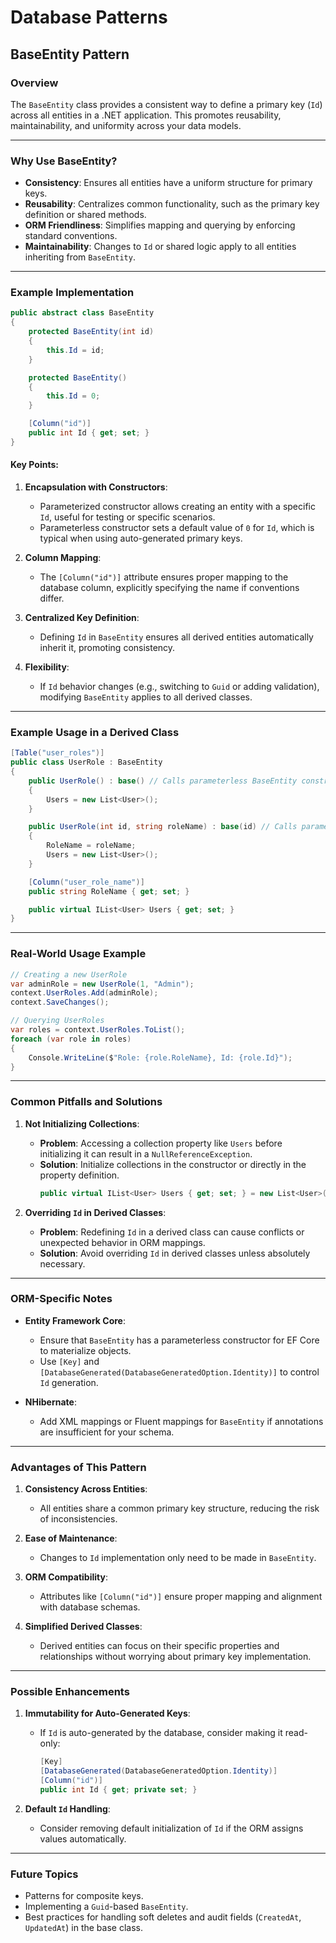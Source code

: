 # Database Patterns

## BaseEntity Pattern

### Overview
The `BaseEntity` class provides a consistent way to define a primary key (`Id`) across all entities in a .NET application. This promotes reusability, maintainability, and uniformity across your data models.

---

### Why Use BaseEntity?
- **Consistency**: Ensures all entities have a uniform structure for primary keys.
- **Reusability**: Centralizes common functionality, such as the primary key definition or shared methods.
- **ORM Friendliness**: Simplifies mapping and querying by enforcing standard conventions.
- **Maintainability**: Changes to `Id` or shared logic apply to all entities inheriting from `BaseEntity`.

---

### Example Implementation
```csharp
public abstract class BaseEntity
{
    protected BaseEntity(int id)
    {
        this.Id = id;
    }

    protected BaseEntity()
    {
        this.Id = 0;
    }

    [Column("id")]
    public int Id { get; set; }
}
```

#### Key Points:
1. **Encapsulation with Constructors**:
   - Parameterized constructor allows creating an entity with a specific `Id`, useful for testing or specific scenarios.
   - Parameterless constructor sets a default value of `0` for `Id`, which is typical when using auto-generated primary keys.

2. **Column Mapping**:
   - The `[Column("id")]` attribute ensures proper mapping to the database column, explicitly specifying the name if conventions differ.

3. **Centralized Key Definition**:
   - Defining `Id` in `BaseEntity` ensures all derived entities automatically inherit it, promoting consistency.

4. **Flexibility**:
   - If `Id` behavior changes (e.g., switching to `Guid` or adding validation), modifying `BaseEntity` applies to all derived classes.

---

### Example Usage in a Derived Class
```csharp
[Table("user_roles")]
public class UserRole : BaseEntity
{
    public UserRole() : base() // Calls parameterless BaseEntity constructor
    {
        Users = new List<User>();
    }

    public UserRole(int id, string roleName) : base(id) // Calls parameterized BaseEntity constructor
    {
        RoleName = roleName;
        Users = new List<User>();
    }

    [Column("user_role_name")]
    public string RoleName { get; set; }

    public virtual IList<User> Users { get; set; }
}
```

---

### Real-World Usage Example
```csharp
// Creating a new UserRole
var adminRole = new UserRole(1, "Admin");
context.UserRoles.Add(adminRole);
context.SaveChanges();

// Querying UserRoles
var roles = context.UserRoles.ToList();
foreach (var role in roles)
{
    Console.WriteLine($"Role: {role.RoleName}, Id: {role.Id}");
}
```

---

### Common Pitfalls and Solutions
1. **Not Initializing Collections**:
   - **Problem**: Accessing a collection property like `Users` before initializing it can result in a `NullReferenceException`.
   - **Solution**: Initialize collections in the constructor or directly in the property definition.
     ```csharp
     public virtual IList<User> Users { get; set; } = new List<User>();
     ```

2. **Overriding `Id` in Derived Classes**:
   - **Problem**: Redefining `Id` in a derived class can cause conflicts or unexpected behavior in ORM mappings.
   - **Solution**: Avoid overriding `Id` in derived classes unless absolutely necessary.

---

### ORM-Specific Notes
- **Entity Framework Core**:
  - Ensure that `BaseEntity` has a parameterless constructor for EF Core to materialize objects.
  - Use `[Key]` and `[DatabaseGenerated(DatabaseGeneratedOption.Identity)]` to control `Id` generation.

- **NHibernate**:
  - Add XML mappings or Fluent mappings for `BaseEntity` if annotations are insufficient for your schema.

---

### Advantages of This Pattern
1. **Consistency Across Entities**:
   - All entities share a common primary key structure, reducing the risk of inconsistencies.

2. **Ease of Maintenance**:
   - Changes to `Id` implementation only need to be made in `BaseEntity`.

3. **ORM Compatibility**:
   - Attributes like `[Column("id")]` ensure proper mapping and alignment with database schemas.

4. **Simplified Derived Classes**:
   - Derived entities can focus on their specific properties and relationships without worrying about primary key implementation.

---

### Possible Enhancements
1. **Immutability for Auto-Generated Keys**:
   - If `Id` is auto-generated by the database, consider making it read-only:
     ```csharp
     [Key]
     [DatabaseGenerated(DatabaseGeneratedOption.Identity)]
     [Column("id")]
     public int Id { get; private set; }
     ```

2. **Default `Id` Handling**:
   - Consider removing default initialization of `Id` if the ORM assigns values automatically.

---

### Future Topics
- Patterns for composite keys.
- Implementing a `Guid`-based `BaseEntity`.
- Best practices for handling soft deletes and audit fields (`CreatedAt`, `UpdatedAt`) in the base class.
